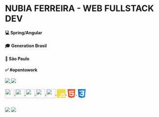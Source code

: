 # NUBIA FERREIRA - WEB FULLSTACK DEV

#### 💻 Spring/Angular
#### 🎓 Generation Brasil
#### 📍 São Paulo
#### ✅ #opentowork

 <div>
  <a href="https://github.com/nubiaferr">
  <img height="180em" src="https://github-readme-stats.vercel.app/api?username=nubiaferr&show_icons=true&theme=bear&include_all_commits=true&count_private=true"/>
  <img height="180em" src="https://github-readme-stats.vercel.app/api/top-langs/?username=juanhdev&layout=compact&langs_count=7&theme=bear"/>
</div>
  <div style="display: inline_block"><br>
    <img align="center" height="30" width="30" src="https://img.icons8.com/material/452/java-coffee-cup-logo.png">
    <img align="center" height="30" width="30" src="https://user-images.githubusercontent.com/33158051/103925017-e7673b80-50e4-11eb-9379-ceb82e3f382c.png">
    <img align="center" height="30" width="30" src="https://e7.pngegg.com/pngimages/747/798/png-clipart-mysql-logo-mysql-database-web-development-computer-software-dolphin-marine-mammal-animals-thumbnail.png">
      <img align="center" height="30" width="30" src="https://cdn.iconscout.com/icon/free/png-512/typescript-1174965.png">
    <img align="center" height="30" width="30" src="https://e7.pngegg.com/pngimages/620/322/png-clipart-angularjs-ruby-on-rails-typescript-web-application-icon-hacker-angle-triangle-thumbnail.png">
  <img align="center" height="30" width="30" src="https://raw.githubusercontent.com/devicons/devicon/master/icons/javascript/javascript-plain.svg">
  <img align="center" height="30" width="30" src="https://raw.githubusercontent.com/devicons/devicon/master/icons/html5/html5-original.svg">
  <img align="center" height="30" width="30" src="https://raw.githubusercontent.com/devicons/devicon/master/icons/css3/css3-original.svg">
</div>
  
  ##
  
  <div>  	
  <a href = "mailto:nubiaferrsvd@gmail.com"><img src="https://img.shields.io/badge/-Gmail-%23333?style=for-the-badge&logo=gmail&logoColor=white" target="_blank"></a>
  <a href="https://www.linkedin.com/in/nubia-ferreira/" target="_blank"><img src="https://img.shields.io/badge/-LinkedIn-%230077B5?style=for-the-badge&logo=linkedin&logoColor=white" target="_blank"></a> 
 
</div>
